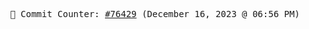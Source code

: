<p align="center">
    <samp>
        📮 Commit Counter: <a href="https://github.com/Javascript-void0/Javascript-void0/commits/main">#76429</a> (December 16, 2023 @ 06:56 PM)
    </samp>
</p>